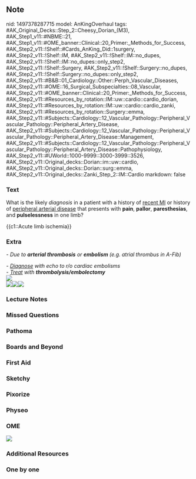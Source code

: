 ## Note
nid: 1497378287715
model: AnKingOverhaul
tags: #AK_Original_Decks::Step_2::Cheesy_Dorian_(M3), #AK_Step1_v11::#NBME::21, #AK_Step1_v11::#OME_banner::Clinical::20_Primer:_Methods_for_Success, #AK_Step2_v11::!Shelf::#Cards_AnKing_Did::1surgery, #AK_Step2_v11::!Shelf::IM, #AK_Step2_v11::!Shelf::IM::no_dupes, #AK_Step2_v11::!Shelf::IM::no_dupes::only_step2, #AK_Step2_v11::!Shelf::Surgery, #AK_Step2_v11::!Shelf::Surgery::no_dupes, #AK_Step2_v11::!Shelf::Surgery::no_dupes::only_step2, #AK_Step2_v11::#B&B::01_Cardiology::Other::Perph_Vascular_Diseases, #AK_Step2_v11::#OME::16_Surgical_Subspecialties::08_Vascular, #AK_Step2_v11::#OME_banner::Clinical::20_Primer:_Methods_for_Success, #AK_Step2_v11::#Resources_by_rotation::IM::uw::cardio::cardio_dorian, #AK_Step2_v11::#Resources_by_rotation::IM::uw::cardio::cardio_zanki, #AK_Step2_v11::#Resources_by_rotation::Surgery::emma, #AK_Step2_v11::#Subjects::Cardiology::12_Vascular_Pathology::Peripheral_Vascular_Pathology::Peripheral_Artery_Disease, #AK_Step2_v11::#Subjects::Cardiology::12_Vascular_Pathology::Peripheral_Vascular_Pathology::Peripheral_Artery_Disease::Management, #AK_Step2_v11::#Subjects::Cardiology::12_Vascular_Pathology::Peripheral_Vascular_Pathology::Peripheral_Artery_Disease::Pathophysiology, #AK_Step2_v11::#UWorld::1000-9999::3000-3999::3526, #AK_Step2_v11::Original_decks::Dorian::im::uw::cardio, #AK_Step2_v11::Original_decks::Dorian::surg::emma, #AK_Step2_v11::Original_decks::Zanki_Step_2::IM::Cardio
markdown: false

### Text
What is the likely <i>diagnosis</i> in a patient with a history of
<u>recent MI</u> or history of <u>peripheral arterial disease</u>
that presents with <b>pain</b>, <b>pallor</b>, <b>paresthesias</b>,
and <b>pulselessness</b> in one limb?
<div>
  {{c1::Acute limb ischemia}}
</div>

### Extra
<i>- Due to <b>arterial thrombosis</b> or <b>embolism</b> (e.g.
atrial thrombus in A-Fib)</i>
<div>
  <i>- <u>Diagnose</u> with echo to r/o cardiac embolisms</i>
  <div>
    <i>- <u>Treat</u> with <b>thrombolysis/embolectomy</b></i>
  </div>
</div>
<div>
  <div>
    <i><img class="resizer" src="paste-1643722638884865.jpg"></i>
  </div>
  <div>
    <div><i><img class="resizer" src=
    "paste-5125974748299265.jpg"></i><img class="resizer" src=
    "hahaha%20fuck.png"><img class="resizer" src=
    "paste-2327309633716225.jpg"></div>
  </div>
</div>

### Lecture Notes


### Missed Questions


### Pathoma


### Boards and Beyond


### First Aid


### Sketchy


### Pixorize


### Physeo


### OME
<div class="ome-widget">
  <a href="https://onlinemeded.org/spa/surgery?ref=anki"><img src=
  "_OME_AnkiFlashcards_Topic_3.png"></a>
</div>

### Additional Resources


### One by one

